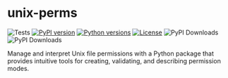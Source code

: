 # unix-perms
![Tests](https://github.com/galactixx/unix-perms/actions/workflows/continuous_integration.yaml/badge.svg)
[![PyPI version](https://img.shields.io/pypi/v/unix-perms.svg)](https://pypi.org/project/unix-perms/)
[![Python versions](https://img.shields.io/pypi/pyversions/unix-perms.svg)](https://pypi.org/project/unix-perms/)
[![License](https://img.shields.io/github/license/galactixx/unix-perms.svg)](https://github.com/galactixx/unix-perms/blob/main/LICENSE)
![PyPI Downloads](https://static.pepy.tech/badge/unix-perms/month)
![PyPI Downloads](https://static.pepy.tech/badge/unix-perms)

Manage and interpret Unix file permissions with a Python package that provides intuitive tools for creating, validating, and describing permission modes.
